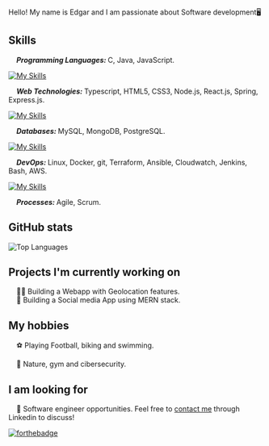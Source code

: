 Hello! My name is Edgar and I am passionate about Software development🖥️

## Skills
&nbsp;&nbsp;&nbsp;&nbsp;<b><i>Programming Languages: </i></b>
C, Java, JavaScript. <br />

[![My Skills](https://skillicons.dev/icons?i=c,java,js)](https://skillicons.dev)

&nbsp;&nbsp;&nbsp;&nbsp;<b><i>Web Technologies: </i></b> 
Typescript, HTML5, CSS3, Node.js, React.js, Spring, Express.js. <br />

[![My Skills](https://skillicons.dev/icons?i=ts,html,css,nodejs,react,spring,express)](https://skillicons.dev)

&nbsp;&nbsp;&nbsp;&nbsp;<b><i>Databases: </i></b> 
MySQL, MongoDB, PostgreSQL. <br />

[![My Skills](https://skillicons.dev/icons?i=mysql,mongodb,postgres)](https://skillicons.dev)


&nbsp;&nbsp;&nbsp;&nbsp;<b><i>DevOps: </i></b> 
Linux, Docker, git, Terraform, Ansible, Cloudwatch, Jenkins, Bash, AWS. <br />

[![My Skills](https://skillicons.dev/icons?i=linux,docker,git,terraform,ansible,vscode,bash,aws)](https://skillicons.dev)

&nbsp;&nbsp;&nbsp;&nbsp;<b><i>Processes: </i></b>
Agile, Scrum. <br />

## GitHub stats
![Top Languages](https://github-readme-stats.vercel.app/api/top-langs?username=Edgar1001&show_icons=true&locale=en&layout=compact&theme=chartreuse-dark)

## Projects I'm currently working on
&nbsp;&nbsp;&nbsp;&nbsp;👨‍💻 Building a Webapp with Geolocation features. <br />
&nbsp;&nbsp;&nbsp;&nbsp;🔏 Building a Social media App using MERN stack. <br />

## My hobbies
&nbsp;&nbsp;&nbsp;&nbsp;⚽ Playing Football, biking and swimming.

&nbsp;&nbsp;&nbsp;&nbsp;📖 Nature, gym and cibersecurity.

## I am looking for
&nbsp;&nbsp;&nbsp;&nbsp;🏢 Software engineer opportunities. Feel free to [contact me](https://www.linkedin.com/in/edgar-rosende-764aa978) through Linkedin to discuss! 

[![forthebadge](https://img.shields.io/badge/linkedin-follow%20me-%230077B5.svg?&style=for-the-badge&logo=linkedin)](https://www.linkedin.com/in/edgar-rosende-764aa978)

<!--

Here are some ideas to get you started:

- 🔭 I’m currently working on ...
- 🌱 I’m currently learning ...
- 👯 I’m looking to collaborate on ...
- 🤔 I’m looking for help with ...
- 💬 Ask me about ...
- 📫 How to reach me: ...
- 😄 Pronouns: ...
- ⚡ Fun fact: ...
-->
